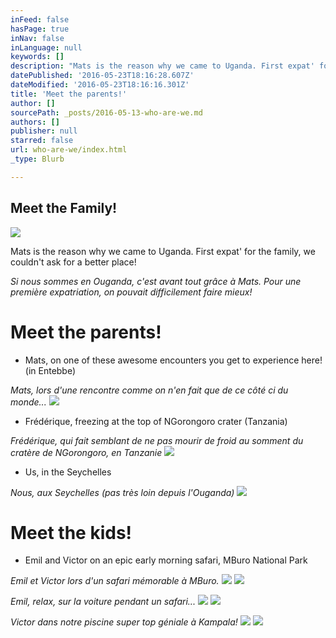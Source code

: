 ```yaml
---
inFeed: false
hasPage: true
inNav: false
inLanguage: null
keywords: []
description: "Mats is the reason why we came to Uganda. First expat' for the family, we couldn't ask for a better place!"
datePublished: '2016-05-23T18:16:28.607Z'
dateModified: '2016-05-23T18:16:16.301Z'
title: 'Meet the parents!'
author: []
sourcePath: _posts/2016-05-13-who-are-we.md
authors: []
publisher: null
starred: false
url: who-are-we/index.html
_type: Blurb

---
```

## Meet the Family!
![](https://the-grid-user-content.s3-us-west-2.amazonaws.com/f7869b5d-d8eb-4846-9c6c-83c7deb0b218.jpg)

Mats is the reason why we came to Uganda. First expat' for the family, we couldn't ask for a better place!

_Si nous sommes en Ouganda, c'est avant tout grâce à Mats. Pour une première expatriation, on pouvait difficilement faire mieux!_

# Meet the parents!

* Mats, on one of these awesome encounters you get to experience here! (in Entebbe)

_Mats, lors d'une rencontre comme on n'en fait que de ce côté ci du monde..._
![](https://the-grid-user-content.s3-us-west-2.amazonaws.com/0bc853bc-d008-4fe4-bf13-d38ca7100013.jpg)

* Frédérique, freezing at the top of NGorongoro crater (Tanzania)

_Frédérique, qui fait semblant de ne pas mourir de froid au somment du cratère de NGorongoro, en Tanzanie_
![](https://the-grid-user-content.s3-us-west-2.amazonaws.com/ae7d4a22-e096-4648-8798-88250f5711f3.jpg)

* Us, in the Seychelles

_Nous, aux Seychelles (pas très loin depuis l'Ouganda)_
![](https://the-grid-user-content.s3-us-west-2.amazonaws.com/f9bbda36-d889-4e95-ae7f-c215ca361aa2.jpg)

# Meet the kids!

* Emil and Victor on an epic early morning safari, MBuro National Park

_Emil et Victor lors d'un safari mémorable à MBuro._
![](https://imgflo.herokuapp.com/graph/vahj1ThiexotieMo/6b65a735231970e47a986f76959a64ac/passthrough.jpg?height=600&input=https%3A%2F%2Fthe-grid-user-content.s3-us-west-2.amazonaws.com%2F3518d925-1cbf-47a4-a40b-fb36738544e4.jpg&width=450)
![](https://the-grid-user-content.s3-us-west-2.amazonaws.com/3518d925-1cbf-47a4-a40b-fb36738544e4.jpg)

_Emil, relax, sur la voiture pendant un safari..._
![](https://imgflo.herokuapp.com/graph/vahj1ThiexotieMo/079cefd5046642417899193126ed0cb0/passthrough.jpg?height=562&input=https%3A%2F%2Fthe-grid-user-content.s3-us-west-2.amazonaws.com%2F05f57956-4401-4c17-95e8-c1a88af22b3e.jpg&width=750)
![](https://the-grid-user-content.s3-us-west-2.amazonaws.com/05f57956-4401-4c17-95e8-c1a88af22b3e.jpg)

_Victor dans notre piscine super top géniale à Kampala!_
![](https://imgflo.herokuapp.com/graph/vahj1ThiexotieMo/391658fd5e337db3313c7eb0bf848d2a/passthrough.jpg?height=600&input=https%3A%2F%2Fthe-grid-user-content.s3-us-west-2.amazonaws.com%2Fb3fbcaed-43a0-4461-bcd3-d311df7e56be.jpg&width=450)
![](https://the-grid-user-content.s3-us-west-2.amazonaws.com/b3fbcaed-43a0-4461-bcd3-d311df7e56be.jpg)